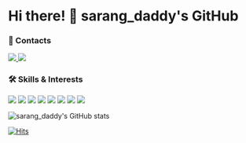 # Hi there! 👋 sarang_daddy's GitHub

### 📌 Contacts

<a href="mailto:sarang_daddy@naver.com">
  <img src="https://img.shields.io/badge/Email-03C75A?style=flat-square&logo=naver&logoColor=white"/>
</a> <a href="https://velog.io/@sarang_daddy"><img src="https://img.shields.io/badge/Blog-20C997?style=flat-square&logo=Velog&logoColor=white"/></a>

### 🛠 Skills & Interests

<img src="https://img.shields.io/badge/HTML-E34F26?style=flat-square&logo=HTML5&logoColor=white"/> <img src="https://img.shields.io/badge/CSS-1572B6?style=flat-square&logo=CSS3&logoColor=white"/> <img src="https://img.shields.io/badge/JavaScript-F7DF1E?style=flat-square&logo=JavaScript&logoColor=white"/> <img src="https://img.shields.io/badge/TypeScript-3178C6?style=flat-square&logo=TypeScript&logoColor=white"/> <img src="https://img.shields.io/badge/React-61DAFB?style=flat-square&logo=React&logoColor=white"/> <img src="https://img.shields.io/badge/styledcomponents-DB7093?style=flat-square&logo=styledcomponents&logoColor=white"/> <img src="https://img.shields.io/badge/Git-F05032?style=flat-square&logo=Git&logoColor=white"/> <img src="https://img.shields.io/badge/GitHub-181717?style=flat-square&logo=GitHub&logoColor=white"/>

![sarang_daddy's GitHub stats](https://github-readme-stats.vercel.app/api?username=sarangdaddy&show_icons=true&theme=algolia)

[![Hits](https://hits.seeyoufarm.com/api/count/incr/badge.svg?url=https%3A%2F%2Fgithub.com%2Fsarangdaddy%2Fsarangdaddy&count_bg=%2346DEED&title_bg=%236A6E70&icon=&icon_color=%23E7E7E7&title=hits&edge_flat=false)](https://hits.seeyoufarm.com)
